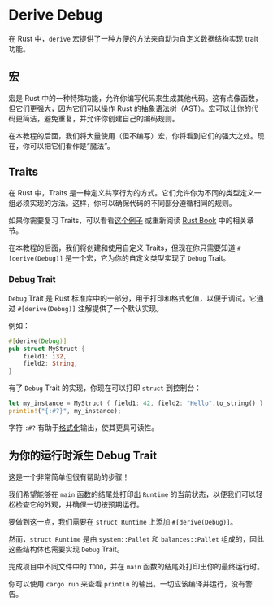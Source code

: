 # Derive Debug

在 Rust 中，`derive` 宏提供了一种方便的方法来自动为自定义数据结构实现 trait 功能。

## 宏

宏是 Rust 中的一种特殊功能，允许你编写代码来生成其他代码。这有点像函数，但它们更强大，因为它们可以操作 Rust 的抽象语法树（AST）。宏可以让你的代码更简洁，避免重复，并允许你创建自己的编码规则。

在本教程的后面，我们将大量使用（但不编写）宏，你将看到它们的强大之处。现在，你可以把它们看作是“魔法”。

## Traits

在 Rust 中，Traits 是一种定义共享行为的方式。它们允许你为不同的类型定义一组必须实现的方法。这样，你可以确保代码的不同部分遵循相同的规则。

如果你需要复习 Traits，可以看看[这个例子](https://doc.rust-lang.org/rust-by-example/trait.html) 或重新阅读 [Rust Book](https://doc.rust-lang.org/book/ch10-02-traits.html) 中的相关章节。

在本教程的后面，我们将创建和使用自定义 Traits，但现在你只需要知道 `#[derive(Debug)]` 是一个宏，它为你的自定义类型实现了 `Debug` Trait。

### Debug Trait

`Debug` Trait 是 Rust 标准库中的一部分，用于打印和格式化值，以便于调试。它通过 `#[derive(Debug)]` 注解提供了一个默认实现。

例如：

```rust
#[derive(Debug)]
pub struct MyStruct {
    field1: i32,
    field2: String,
}
```

有了 `Debug` Trait 的实现，你现在可以打印 `struct` 到控制台：

```rust
let my_instance = MyStruct { field1: 42, field2: "Hello".to_string() };
println!("{:#?}", my_instance);
```

字符 `:#?` 有助于[格式化](https://doc.rust-lang.org/std/fmt/)输出，使其更具可读性。

## 为你的运行时派生 Debug Trait

这是一个非常简单但很有帮助的步骤！

我们希望能够在 `main` 函数的结尾处打印出 `Runtime` 的当前状态，以便我们可以轻松检查它的外观，并确保一切按预期运行。

要做到这一点，我们需要在 `struct Runtime` 上添加 `#[derive(Debug)]`。

然而，`struct Runtime` 是由 `system::Pallet` 和 `balances::Pallet` 组成的，因此这些结构体也需要实现 `Debug` Trait。

完成项目中不同文件中的 `TODO`，并在 `main` 函数的结尾处打印出你的最终运行时。

你可以使用 `cargo run` 来查看 `println` 的输出。一切应该编译并运行，没有警告。